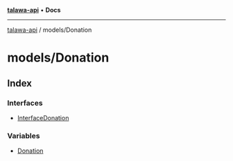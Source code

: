 [**talawa-api**](../../README.md) • **Docs**

***

[talawa-api](../../modules.md) / models/Donation

# models/Donation

## Index

### Interfaces

- [InterfaceDonation](interfaces/InterfaceDonation.md)

### Variables

- [Donation](variables/Donation.md)

